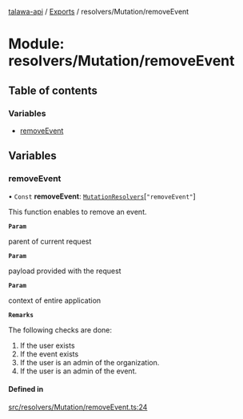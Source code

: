 [talawa-api](../README.md) / [Exports](../modules.md) / resolvers/Mutation/removeEvent

# Module: resolvers/Mutation/removeEvent

## Table of contents

### Variables

- [removeEvent](resolvers_Mutation_removeEvent.md#removeevent)

## Variables

### removeEvent

• `Const` **removeEvent**: [`MutationResolvers`](types_generatedGraphQLTypes.md#mutationresolvers)[``"removeEvent"``]

This function enables to remove an event.

**`Param`**

parent of current request

**`Param`**

payload provided with the request

**`Param`**

context of entire application

**`Remarks`**

The following checks are done:
1. If the user exists
2. If the event exists
3. If the user is an admin of the organization.
4. If the user is an admin of the event.

#### Defined in

[src/resolvers/Mutation/removeEvent.ts:24](https://github.com/PalisadoesFoundation/talawa-api/blob/3a8a11a/src/resolvers/Mutation/removeEvent.ts#L24)
